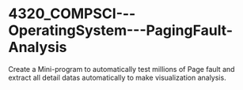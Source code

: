 # 4320_COMPSCI---OperatingSystem---PagingFault-Analysis
Create a Mini-program to automatically test millions of  Page fault and extract all detail datas automatically to make visualization analysis.
